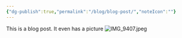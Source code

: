 ```yaml
---
{"dg-publish":true,"permalink":"/blog/blog-post/","noteIcon":""}
---
```


This is a blog post. It even has a picture ![IMG_9407.jpeg](/img/user/Assets/Attachments/IMG_9407.jpeg)